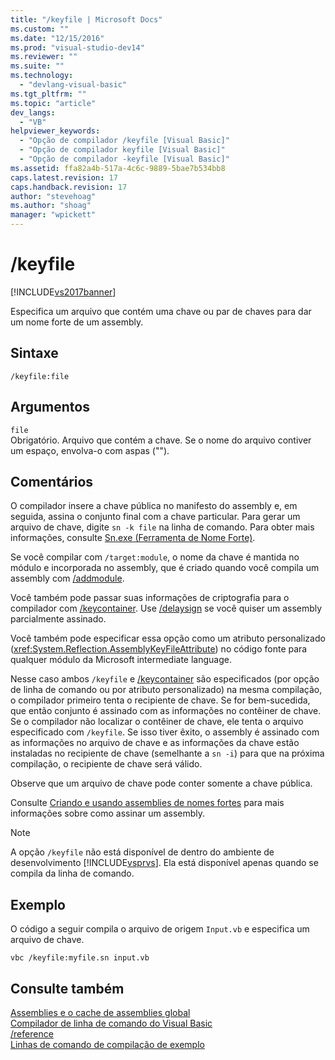 ```yaml
---
title: "/keyfile | Microsoft Docs"
ms.custom: ""
ms.date: "12/15/2016"
ms.prod: "visual-studio-dev14"
ms.reviewer: ""
ms.suite: ""
ms.technology: 
  - "devlang-visual-basic"
ms.tgt_pltfrm: ""
ms.topic: "article"
dev_langs: 
  - "VB"
helpviewer_keywords: 
  - "Opção de compilador /keyfile [Visual Basic]"
  - "Opção de compilador keyfile [Visual Basic]"
  - "Opção de compilador -keyfile [Visual Basic]"
ms.assetid: ffa82a4b-517a-4c6c-9889-5bae7b534bb8
caps.latest.revision: 17
caps.handback.revision: 17
author: "stevehoag"
ms.author: "shoag"
manager: "wpickett"
---
```

# /keyfile
[!INCLUDE[vs2017banner](../../../csharp/includes/vs2017banner.md)]

Especifica um arquivo que contém uma chave ou par de chaves para dar um nome forte de um assembly.  
  
## Sintaxe  
  
```  
/keyfile:file  
```  
  
## Argumentos  
 `file`  
 Obrigatório.  Arquivo que contém a chave.  Se o nome do arquivo contiver um espaço, envolva\-o com aspas  \(""\).  
  
## Comentários  
 O compilador insere a chave pública no manifesto do assembly e, em seguida, assina o conjunto final com a chave particular.  Para gerar um arquivo de chave, digite `sn -k file` na linha de comando.  Para obter mais informações, consulte [Sn.exe \(Ferramenta de Nome Forte\)](../Topic/Sn.exe%20\(Strong%20Name%20Tool\).md).  
  
 Se você compilar com `/target:module`, o nome da chave é mantida no módulo e incorporada no assembly, que é criado quando você compila um assembly com [\/addmodule](../../../visual-basic/reference/command-line-compiler/addmodule.md).  
  
 Você também pode passar suas informações de criptografia para o compilador com [\/keycontainer](../../../visual-basic/reference/command-line-compiler/keycontainer.md).  Use [\/delaysign](../../../visual-basic/reference/command-line-compiler/delaysign.md) se você quiser um assembly parcialmente assinado.  
  
 Você também pode especificar essa opção como um atributo personalizado \(<xref:System.Reflection.AssemblyKeyFileAttribute>\) no código fonte para qualquer módulo da Microsoft intermediate language.  
  
 Nesse caso ambos `/keyfile` e [\/keycontainer](../../../visual-basic/reference/command-line-compiler/keycontainer.md) são especificados \(por opção de linha de comando ou por atributo personalizado\) na mesma compilação, o compilador primeiro tenta o recipiente de chave.  Se for bem\-sucedida, que então conjunto é assinado com as informações no contêiner de chave.  Se o compilador não localizar o contêiner de chave, ele tenta o arquivo especificado com `/keyfile`.  Se isso tiver êxito, o assembly é assinado com as informações no arquivo de chave e as informações da chave estão instaladas no recipiente de chave \(semelhante a  `sn -i`\) para que na próxima compilação, o recipiente de chave será válido.  
  
 Observe que um arquivo de chave pode conter somente a chave pública.  
  
 Consulte [Criando e usando assemblies de nomes fortes](../Topic/Creating%20and%20Using%20Strong-Named%20Assemblies.md) para mais informações sobre como assinar um assembly.  
  
> [!NOTE]
>  A opção `/keyfile` não está disponível de dentro do ambiente de desenvolvimento [!INCLUDE[vsprvs](../../../csharp/includes/vsprvs_md.md)]. Ela está disponível apenas quando se compila da linha de comando.  
  
## Exemplo  
 O código a seguir compila o arquivo de origem `Input.vb` e especifica um arquivo de chave.  
  
```  
vbc /keyfile:myfile.sn input.vb  
```  
  
## Consulte também  
 [Assemblies e o cache de assemblies global](../Topic/Assemblies%20and%20the%20Global%20Assembly%20Cache%20\(C%23%20and%20Visual%20Basic\).md)   
 [Compilador de linha de comando do Visual Basic](../../../visual-basic/reference/command-line-compiler/index.md)   
 [\/reference](../../../visual-basic/reference/command-line-compiler/reference.md)   
 [Linhas de comando de compilação de exemplo](../../../visual-basic/reference/command-line-compiler/sample-compilation-command-lines.md)